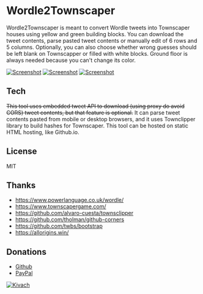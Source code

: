# Wordle2Townscaper

Wordle2Townscaper is meant to convert Wordle tweets into Townscaper houses using yellow and green building blocks. You can download the tweet contents, parse pasted tweet contents or manually edit of 6 rows and 5 columns. Optionally, you can also choose whether wrong guesses should be left blank on Townscapper or filled with white blocks. Ground floor is always needed because you can't change its color.

[![Screenshot](wordle2twitter.png)](https://twitter.com/tarmo888/status/1482938974809346049)
[![Screenshot](twitter2github.png)](https://tarmo888.github.io/Wordle2Townscaper/)
[![Screenshot](wordle2townscaper.jpg)](https://oskarstalberg.com/Townscaper/#FCIfEpiSPj0woaPjW9Mq2)

## Tech
~~This tool uses embedded tweet API to download (using proxy do avoid CORS) tweet contents, but that feature is optional.~~ It can parse tweet contents pasted from mobile or desktop browsers, and it uses Townclipper library to build hashes for Townscaper. This tool can be hosted on static HTML hosting, like Github.io.

## License
MIT

## Thanks
* https://www.powerlanguage.co.uk/wordle/
* https://www.townscapergame.com/
* https://github.com/alvaro-cuesta/townsclipper
* https://github.com/tholman/github-corners
* https://github.com/twbs/bootstrap
* https://allorigins.win/

## Donations
* [Github](https://github.com/sponsors/tarmo888)
* [PayPal](https://www.paypal.me/tarmo888)

[![Kivach](https://kivach.org/api/banner?repo=tarmo888/wordle2townscaper)](https://kivach.org/repo/tarmo888/wordle2townscaper)
